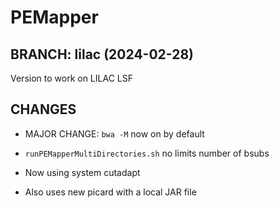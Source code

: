 # PEMapper

## BRANCH: lilac (2024-02-28)

Version to work on LILAC LSF

## CHANGES

- MAJOR CHANGE: `bwa -M` now on by default

- `runPEMapperMultiDirectories.sh` no limits number of bsubs

- Now using system cutadapt

- Also uses new picard with a local JAR file

